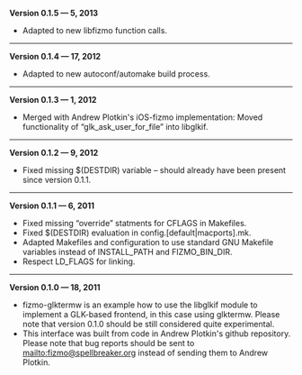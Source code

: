 


   **Version 0.1.5 —  5, 2013**

 - Adapted to new libfizmo function calls.

---


   **Version 0.1.4 —  17, 2012**

 - Adapted to new autoconf/automake build process.

---


   **Version 0.1.3 —  1, 2012**

 - Merged with Andrew Plotkin's iOS-fizmo implementation: Moved functionality of “glk_ask_user_for_file” into libglkif.

---


   **Version 0.1.2 —  9, 2012**

 - Fixed missing $(DESTDIR) variable – should already have been present since version 0.1.1.

---


   **Version 0.1.1 —  6, 2011**

 - Fixed missing “override” statments for CFLAGS in Makefiles.
 - Fixed $(DESTDIR) evaluation in config.[default|macports].mk.
 - Adapted Makefiles and configuration to use standard GNU Makefile variables instead of INSTALL_PATH and FIZMO_BIN_DIR.
 - Respect LD_FLAGS for linking.

---


   **Version 0.1.0 —  18, 2011**

 - fizmo-glktermw is an example how to use the libglkif module to implement a GLK-based frontend, in this case using glktermw. Please note that version 0.1.0 should be still considered quite experimental.
 - This interface was built from code in Andrew Plotkin's github repository. Please note that bug reports should be sent to [mailto:fizmo@spellbreaker.org](mailto:fizmo@spellbreaker.org) instead of sending them to Andrew Plotkin.


